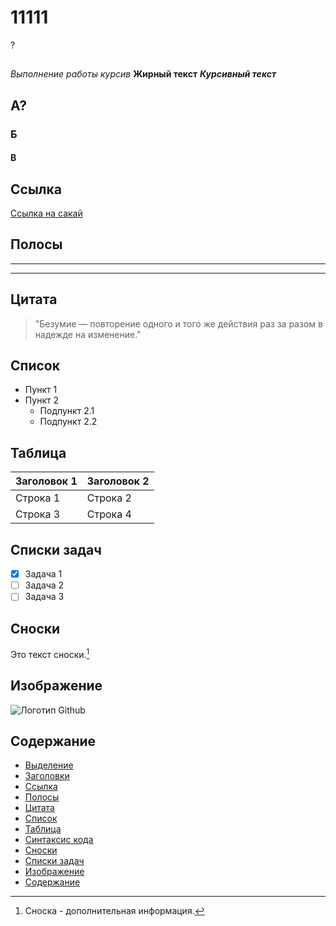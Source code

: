 # 11111

?

## 
*Выполнение работы курсив*
**Жирный текст**
***Курсивный текст***

## А?
### Б
#### В

## Ссылка
[Ссылка на сакай](https://sakai.narfu.ru/portal)

## Полосы
---
***

## Цитата
> "Безумие — повторение одного и того же действия
раз за разом в надежде на изменение."

## Список
- Пункт 1
- Пункт 2
  - Подпункт 2.1
  - Подпункт 2.2

## Таблица
| Заголовок 1 | Заголовок 2 |
| ----------- | ----------- |
| Строка 1    | Строка 2    |
| Строка 3    | Строка 4    |
## Списки задач
- [x] Задача 1
- [ ] Задача 2
- [ ] Задача 3

## Сноски
Это текст сноски.[^1]

[^1]: Сноска - дополнительная информация.

## Изображение
![Логотип Github](https://github.githubassets.com/images/modules/logos_page/Octocat.png)

## Содержание
- [Выделение](#выделение)
- [Заголовки](#заголовки)
- [Ссылка](#ссылка)
- [Полосы](#полосы)
- [Цитата](#цитата)
- [Список](#список)
- [Таблица](#таблица)
- [Синтаксис кода](#синтаксис-кода)
- [Сноски](#сноски)
- [Списки задач](#списки-задач)
- [Изображение](#изображение)
- [Содержание](#содержание)
